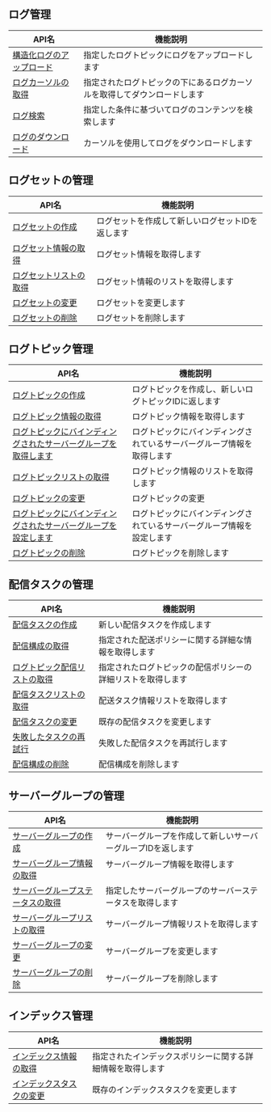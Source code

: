 
## ログ管理

| API名                                                     | 機能説明                           |
| ------------------------------------------------------------ | ---------------------------------- |
| [構造化ログのアップロード](https://cloud.tencent.com/document/product/614/16873) | 指定したログトピックにログをアップロードします           |
| [ログカーソルの取得](https://cloud.tencent.com/document/product/614/16876) | 指定されたログトピックの下にあるログカーソルを取得してダウンロードします |
| [ログ検索](https://cloud.tencent.com/document/product/614/16875) | 指定した条件に基づいてログのコンテンツを検索します         |
| [ログのダウンロード](https://cloud.tencent.com/document/product/614/16874) | カーソルを使用してログをダウンロードします                   |

## ログセットの管理

| API名                                                     | 機能説明                    |
| ------------------------------------------------------------ | --------------------------- |
| [ログセットの作成](https://cloud.tencent.com/document/product/614/16879) | ログセットを作成して新しいログセットIDを返します |
| [ログセット情報の取得](https://cloud.tencent.com/document/product/614/16881) | ログセット情報を取得します              |
| [ログセットリストの取得](https://cloud.tencent.com/document/product/614/16882) | ログセット情報のリストを取得します          |
| [ログセットの変更](https://cloud.tencent.com/document/product/614/16878) | ログセットを変更します                  |
| [ログセットの削除](https://cloud.tencent.com/document/product/614/16880) | ログセットを削除します                  |

## ログトピック管理

| API名                                                     | 機能説明                        |
| ------------------------------------------------------------ | ------------------------------- |
| [ログトピックの作成](https://cloud.tencent.com/document/product/614/16885) | ログトピックを作成し、新しいログトピックIDに返します |
| [ログトピック情報の取得](https://cloud.tencent.com/document/product/614/16887) | ログトピック情報を取得します                |
| [ログトピックにバインディングされたサーバーグループを取得します](https://cloud.tencent.com/document/product/614/31572) | ログトピックにバインディングされているサーバーグループ情報を取得します |
| [ログトピックリストの取得](https://cloud.tencent.com/document/product/614/16888) | ログトピック情報のリストを取得します            |
| [ログトピックの変更](https://cloud.tencent.com/document/product/614/16884) | ログトピックの変更                    |
| [ログトピックにバインディングされたサーバーグループを設定します](https://cloud.tencent.com/document/product/614/31573) | ログトピックにバインディングされているサーバーグループ情報を設定します |
| [ログトピックの削除](https://cloud.tencent.com/document/product/614/16886) | ログトピックを削除します                    |

## 配信タスクの管理

| API名                                                     | 機能説明                   |
| ------------------------------------------------------------ | -------------------------- |
| [配信タスクの作成](https://cloud.tencent.com/document/product/614/16890) | 新しい配信タスクを作成します           |
| [配信構成の取得](https://cloud.tencent.com/document/product/614/16894) | 指定された配送ポリシーに関する詳細な情報を取得します |
| [ログトピック配信リストの取得](https://cloud.tencent.com/document/product/614/31574) | 指定されたログトピックの配信ポリシーの詳細リストを取得します |
| [配信タスクリストの取得](https://cloud.tencent.com/document/product/614/16891) | 配送タスク情報リストを取得します       |
| [配信タスクの変更](https://cloud.tencent.com/document/product/614/16893) | 既存の配信タスクを変更します         |
| [失敗したタスクの再試行](https://cloud.tencent.com/document/product/614/16895) | 失敗した配信タスクを再試行します         |
| [配信構成の削除](https://cloud.tencent.com/document/product/614/16892) | 配信構成を削除します               |

## サーバーグループの管理

| API名                                                     | 機能説明                    |
| ------------------------------------------------------------ | --------------------------- |
| [サーバーグループの作成](https://cloud.tencent.com/document/product/614/16899) | サーバーグループを作成して新しいサーバーグループIDを返します |
| [サーバーグループ情報の取得](https://cloud.tencent.com/document/product/614/16902) | サーバーグループ情報を取得します              |
| [サーバーグループステータスの取得](https://cloud.tencent.com/document/product/614/16901) | 指定したサーバーグループのサーバーステータスを取得します  |
| [サーバーグループリストの取得](https://cloud.tencent.com/document/product/614/16903) | サーバーグループ情報リストを取得します          |
| [サーバーグループの変更](https://cloud.tencent.com/document/product/614/16898) | サーバーグループを変更します                  |
| [サーバーグループの削除](https://cloud.tencent.com/document/product/614/16900) | サーバーグループを削除します                  |

## インデックス管理

| API名                                                     | 機能説明                   |
| ------------------------------------------------------------ | -------------------------- |
| [インデックス情報の取得](https://cloud.tencent.com/document/product/614/16906) | 指定されたインデックスポリシーに関する詳細情報を取得します |
| [インデックスタスクの変更](https://cloud.tencent.com/document/product/614/16905) | 既存のインデックスタスクを変更します         |
